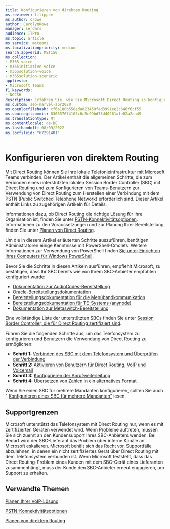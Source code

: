 ```yaml
---
title: Konfigurieren von direktem Routing
ms.reviewer: filippse
ms.author: crowe
author: CarolynRowe
manager: serdars
audience: ITPro
ms.topic: article
ms.service: msteams
ms.localizationpriority: medium
search.appverid: MET150
ms.collection:
- M365-voice
- m365initiative-voice
- m365solution-voice
- m365solution-scenario
appliesto:
- Microsoft Teams
f1.keywords:
- NOCSH
description: Erfahren Sie, wie Sie Microsoft Direct Routing so konfigurieren, dass Ihre lokale Telefonieinfrastruktur mit dem Microsoft Teams-Telefonsystem verbunden wird.
ms.custom: seo-marvel-apr2020
ms.openlocfilehash: cf6a180b558edad23450fad3991ee2c646f6cf55
ms.sourcegitcommit: 830357674103c0c5c99bd73d40261afe02a2da49
ms.translationtype: MT
ms.contentlocale: de-DE
ms.lasthandoff: 08/09/2022
ms.locfileid: "67291401"
---
```

# <a name="configure-direct-routing"></a>Konfigurieren von direktem Routing

Mit Direct Routing können Sie Ihre lokale Telefonieinfrastruktur mit Microsoft Teams verbinden. Der Artikel enthält die allgemeinen Schritte, die zum Verbinden eines unterstützten lokalen Session Border Controller (SBC) mit Direct Routing und zum Konfigurieren von Teams-Benutzern zur Verwendung von Direct Routing zum Herstellen einer Verbindung mit dem PSTN (Public Switched Telephone Network) erforderlich sind. Dieser Artikel enthält Links zu zugehörigen Artikeln für Details.  

Informationen dazu, ob Direct Routing die richtige Lösung für Ihre Organisation ist, finden Sie unter [PSTN-Konnektivitätsoptionen](pstn-connectivity.md). Informationen zu den Voraussetzungen und zur Planung Ihrer Bereitstellung finden Sie unter [Planen von Direct Routing](direct-routing-plan.md).

Um die in diesem Artikel erläuterten Schritte auszuführen, benötigen Administratoren einige Kenntnisse mit PowerShell-Cmdlets. Weitere Informationen zur Verwendung von PowerShell finden [Sie unter Einrichten Ihres Computers für Windows PowerShell](/SkypeForBusiness/set-up-your-computer-for-windows-powershell/set-up-your-computer-for-windows-powershell). 

Bevor Sie die Schritte in diesen Artikeln ausführen, empfiehlt Microsoft, zu bestätigen, dass Ihr SBC bereits wie von Ihrem SBC-Anbieter empfohlen konfiguriert wurde: 

- [Dokumentation zur AudioCodes-Bereitstellung](https://www.audiocodes.com/solutions-products/products/products-for-microsoft-365/direct-routing-for-microsoft-teams)
- [Oracle-Bereitstellungsdokumentation](https://www.oracle.com/industries/communications/enterprise-session-border-controller/microsoft.html)
- [Bereitstellungsdokumentation für die Menübandkommunikation](https://ribboncommunications.com/solutions/enterprise-solutions/microsoft-solutions/direct-routing-microsoft-teams-calling)
- [Bereitstellungsdokumentation für TE-Systems (anynode)](https://www.anynode.de/anynode-and-microsoft-teams/)
- [Dokumentation zur Metaswitch-Bereitstellung](https://www.metaswitch.com/products/core-network/perimeta-sbc)

Eine vollständige Liste der unterstützten SBCs finden Sie unter [Session Border Controller, die für Direct Routing zertifiziert sind](direct-routing-border-controllers.md).

Führen Sie die folgenden Schritte aus, um das Telefonsystem zu konfigurieren und Benutzern die Verwendung von Direct Routing zu ermöglichen: 

- **Schritt 1:** [Verbinden des SBC mit dem Telefonsystem und Überprüfen der Verbindung](direct-routing-connect-the-sbc.md)
- **Schritt 2:** [Aktivieren von Benutzern für Direct Routing, VoIP und Voicemail](direct-routing-enable-users.md)
- **Schritt 3:** [Konfigurieren der Anrufweiterleitung](direct-routing-voice-routing.md)
- **Schritt 4:** [Übersetzen von Zahlen in ein alternatives Format](direct-routing-translate-numbers.md) 

Wenn Sie einen SBC für mehrere Mandanten konfigurieren, sollten Sie auch " [Konfigurieren eines SBC für mehrere Mandanten"](direct-routing-sbc-multiple-tenants.md) lesen.

## <a name="support-boundaries"></a>Supportgrenzen
Microsoft unterstützt das Telefonsystem mit Direct Routing nur, wenn es mit zertifizierten Geräten verwendet wird. Wenn Probleme auftreten, müssen Sie sich zuerst an den Kundensupport Ihres SBC-Anbieters wenden. Bei Bedarf wird der SBC-Lieferant das Problem über interne Kanäle an Microsoft eskalieren. Microsoft behält sich das Recht vor, Supportfälle abzulehnen, in denen ein nicht zertifiziertes Gerät über Direct Routing mit dem Telefonsystem verbunden ist. Wenn Microsoft feststellt, dass das Direct Routing-Problem eines Kunden mit dem SBC-Gerät eines Lieferanten zusammenhängt, muss der Kunde den SBC-Anbieter erneut engagieren, um Support zu erhalten.

## <a name="related-topics"></a>Verwandte Themen

[Planen Ihrer VoIP-Lösung](cloud-voice-landing-page.md)

[PSTN-Konnektivitätsoptionen](pstn-connectivity.md)

[Planen von direktem Routing](direct-routing-plan.md)
